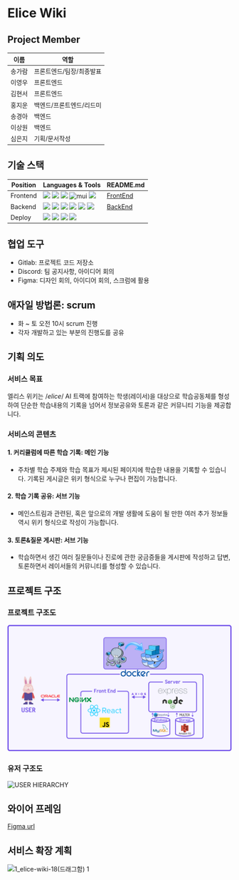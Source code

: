 # Elice Wiki

## Project Member

| 이름   | 역할                    |
| ----- | ---------------------- |
| 송가람 | 프론트엔드/팀장/최종발표      |
| 이영우 | 프론트엔드                |
| 김현서 | 프론트엔드                |
| 홍지운 | 백엔드/프론트엔드/리드미     |
| 송경아 | 백엔드                   |
| 이상원 | 백엔드                   |
| 심은지 | 기획/문서작성              |


## 기술 스택

| Position                | Languages & Tools    | README.md |
| ----------------------- | -------------------- | --------- |
| Frontend                | <img src="https://img.shields.io/badge/javascript-F7DF1E?style=for-the-badge&logo=javascript&logoColor=black"> <img src="https://img.shields.io/badge/react-61DAFB?style=for-the-badge&logo=react&logoColor=black"> <img src="https://img.shields.io/badge/react query-FF4154?style=for-the-badge&logo=react query&logoColor=white"> <img alt="mui" src="https://img.shields.io/badge/mui-007FFF?style=for-the-badge&logo=mui&logoColor=white"> <img src="https://img.shields.io/badge/styled components-DB7093?style=for-the-badge&logo=styled-components&logoColor=white"/>| [FrontEnd]() |
| Backend                 | <img src="https://img.shields.io/badge/node.js-339933?style=for-the-badge&logo=Node.js&logoColor=white"> <img src="https://img.shields.io/badge/express-000000?style=for-the-badge&logo=express&logoColor=white"> <img src="https://img.shields.io/badge/mysql-4479A1?style=for-the-badge&logo=mysql&logoColor=white"> <img src="https://img.shields.io/badge/sequelize-52B0E7?logo=sequelize&logoColor=white&style=for-the-badge"> <img src="https://img.shields.io/badge/aws-232F3E?style=for-the-badge&logo=amazonaws&logoColor=white"> <img src="https://img.shields.io/badge/swagger-85EA2D?style=for-the-badge&logo=swagger&logoColor=black">| [BackEnd]() |
| Deploy                  | <img src="https://img.shields.io/badge/docker-2496ED?style=for-the-badge&logo=docker&logoColor=white"> <img src="https://img.shields.io/badge/nginx-009639?style=for-the-badge&logo=nginx&logoColor=white"> <img src="https://img.shields.io/badge/ubuntu-E95420?style=for-the-badge&logo=ubuntu&logoColor=white"> <img src="https://img.shields.io/badge/ORACLE-F80000?style=for-the-badge&logo=oracle&logoColor=white"/>| |


## 협업 도구

-   Gitlab: 프로젝트 코드 저장소
-   Discord: 팀 공지사항, 아이디어 회의
-   Figma: 디자인 회의, 아이디어 회의, 스크럼에 활용

## 애자일 방법론: scrum

-   화 ~ 토 오전 10시 scrum 진행
-   각자 개발하고 있는 부분의 진행도를 공유

## 기획 의도

### 서비스 목표

엘리스 위키는 /*elice*/ AI 트랙에 참여하는 학생(레이서)을 대상으로 학습공동체를 형성하여 단순한 학습내용의 기록을 넘어서 정보공유와 토론과 같은 커뮤니티 기능을 제공합니다.

### 서비스의 콘텐츠

#### 1. 커리큘럼에 따른 학습 기록: 메인 기능

- 주차별 학습 주제와 학습 목표가 제시된 페이지에 학습한 내용을 기록할 수 있습니다. 기록된 게시글은 위키 형식으로 누구나 편집이 가능합니다.

#### 2. 학습 기록 공유: 서브 기능

- 메인스트림과 관련된, 혹은 앞으로의 개발 생활에 도움이 될 만한 여러 추가 정보들 역시 위키 형식으로 작성이 가능합니다.

#### 3. 토론&질문 게시판: 서브 기능

- 학습하면서 생긴 여러 질문들이나 진로에 관한 궁금증들을 게시판에 작성하고 답변, 토론하면서 레이서들의 커뮤니티를 형성할 수 있습니다.

## 프로젝트 구조

### 프로젝트 구조도
<img src="front/src/assets/images/Group 1.png">

### 유저 구조도
![USER HIERARCHY](https://user-images.githubusercontent.com/95666311/187865424-cef5d446-e144-4d31-b6a7-0b51006f7c50.png)

## 와이어 프레임

[Figma url](https://www.figma.com/file/hCYF8WdrbhzaKcjvuZxm9p/%EB%AF%B8%EB%8B%88-%ED%94%84%EB%A1%9C%EC%A0%9D%ED%8A%B8-UI%2C-Flow?node-id=32%3A6)

## 서비스 확장 계획
![1_elice-wiki-18(드래그함) 1](https://user-images.githubusercontent.com/95666311/187868355-a43366b2-6981-4bb2-84e3-bd7702ed25ac.png)


